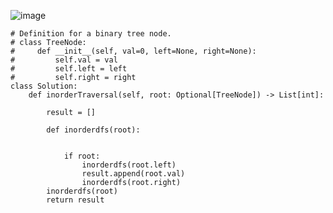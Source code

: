 
![image](https://github.com/abhyudaya12/Data_Structures_Algorithms/assets/28287783/99bcf554-bc3b-4dbe-a569-678bd7201cdf)

```
# Definition for a binary tree node.
# class TreeNode:
#     def __init__(self, val=0, left=None, right=None):
#         self.val = val
#         self.left = left
#         self.right = right
class Solution:
    def inorderTraversal(self, root: Optional[TreeNode]) -> List[int]:
        
        result = []
        
        def inorderdfs(root):


            if root:
                inorderdfs(root.left)
                result.append(root.val)
                inorderdfs(root.right)
        inorderdfs(root)
        return result
```
